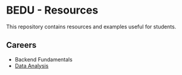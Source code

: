 # BEDU - Resources

This repository contains resources and examples useful for students.

## Careers

* Backend Fundamentals
* [Data Analysis](./data-analysis/index.md)
